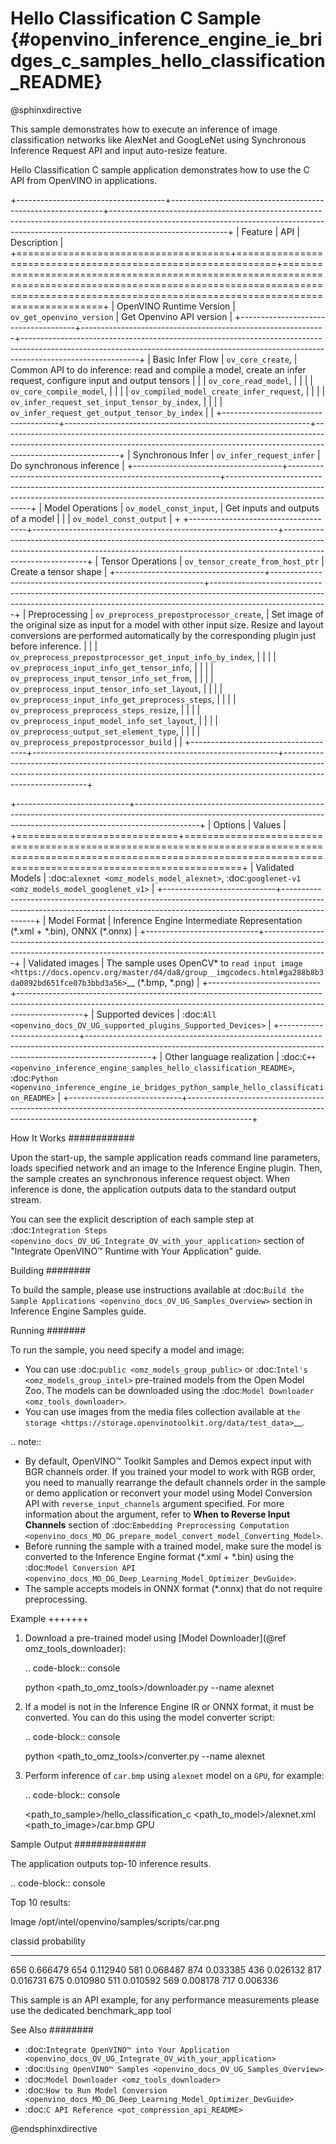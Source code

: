 # Hello Classification C Sample {#openvino_inference_engine_ie_bridges_c_samples_hello_classification_README}

@sphinxdirective

This sample demonstrates how to execute an inference of image classification networks like AlexNet and GoogLeNet using Synchronous Inference Request API and input auto-resize feature.

Hello Classification C sample application demonstrates how to use the C API from OpenVINO in applications.

+-------------------------------------+-------------------------------------------------------------+-----------------------------------------------------------------------------------------------------------------------------------------------------------------------------------------+
| Feature                             | API                                                         | Description                                                                                                                                                                             |
+=====================================+=============================================================+=========================================================================================================================================================================================+
| OpenVINO Runtime Version            | ``ov_get_openvino_version``                                 | Get Openvino API version                                                                                                                                                                |
+-------------------------------------+-------------------------------------------------------------+-----------------------------------------------------------------------------------------------------------------------------------------------------------------------------------------+
| Basic Infer Flow                    | ``ov_core_create``,                                         | Common API to do inference: read and compile a model, create an infer request, configure input and output tensors                                                                       |
|                                     | ``ov_core_read_model``,                                     |                                                                                                                                                                                         |
|                                     | ``ov_core_compile_model``,                                  |                                                                                                                                                                                         |
|                                     | ``ov_compiled_model_create_infer_request``,                 |                                                                                                                                                                                         |
|                                     | ``ov_infer_request_set_input_tensor_by_index``,             |                                                                                                                                                                                         |
|                                     | ``ov_infer_request_get_output_tensor_by_index``             |                                                                                                                                                                                         |
+-------------------------------------+-------------------------------------------------------------+-----------------------------------------------------------------------------------------------------------------------------------------------------------------------------------------+
| Synchronous Infer                   | ``ov_infer_request_infer``                                  | Do synchronous inference                                                                                                                                                                |
+-------------------------------------+-------------------------------------------------------------+-----------------------------------------------------------------------------------------------------------------------------------------------------------------------------------------+
| Model Operations                    | ``ov_model_const_input``,                                   | Get inputs and outputs of a model                                                                                                                                                       |
|                                     | ``ov_model_const_output``                                   |                                                                                                                                                                                         +
+-------------------------------------+-------------------------------------------------------------+-----------------------------------------------------------------------------------------------------------------------------------------------------------------------------------------+
| Tensor Operations                   | ``ov_tensor_create_from_host_ptr``                          | Create a tensor shape                                                                                                                                                                   |
+-------------------------------------+-------------------------------------------------------------+-----------------------------------------------------------------------------------------------------------------------------------------------------------------------------------------+
| Preprocessing                       | ``ov_preprocess_prepostprocessor_create``,                  | Set image of the original size as input for a model with other input size. Resize and layout conversions are performed automatically by the corresponding plugin just before inference. |
|                                     | ``ov_preprocess_prepostprocessor_get_input_info_by_index``, |                                                                                                                                                                                         |
|                                     | ``ov_preprocess_input_info_get_tensor_info``,               |                                                                                                                                                                                         |
|                                     | ``ov_preprocess_input_tensor_info_set_from``,               |                                                                                                                                                                                         |
|                                     | ``ov_preprocess_input_tensor_info_set_layout``,             |                                                                                                                                                                                         |
|                                     | ``ov_preprocess_input_info_get_preprocess_steps``,          |                                                                                                                                                                                         |
|                                     | ``ov_preprocess_preprocess_steps_resize``,                  |                                                                                                                                                                                         |
|                                     | ``ov_preprocess_input_model_info_set_layout``,              |                                                                                                                                                                                         |
|                                     | ``ov_preprocess_output_set_element_type``,                  |                                                                                                                                                                                         | 
|                                     | ``ov_preprocess_prepostprocessor_build``                    |                                                                                                                                                                                         |
+-------------------------------------+-------------------------------------------------------------+-----------------------------------------------------------------------------------------------------------------------------------------------------------------------------------------+

+----------------------------+----------------------------------------------------------------------------------------------------------------------------------------------------------------------------+
| Options                    | Values                                                                                                                                                                     |
+============================+============================================================================================================================================================================+
| Validated Models           | :doc:`alexnet <omz_models_model_alexnet>`, :doc:`googlenet-v1 <omz_models_model_googlenet_v1>`                                                                             |
+----------------------------+----------------------------------------------------------------------------------------------------------------------------------------------------------------------------+
| Model Format               | Inference Engine Intermediate Representation (\*.xml + \*.bin), ONNX (\*.onnx)                                                                                             |
+----------------------------+----------------------------------------------------------------------------------------------------------------------------------------------------------------------------+
| Validated images           | The sample uses OpenCV\* to `read input image <https://docs.opencv.org/master/d4/da8/group__imgcodecs.html#ga288b8b3da0892bd651fce07b3bbd3a56>`__ (\*.bmp, \*.png)         |
+----------------------------+----------------------------------------------------------------------------------------------------------------------------------------------------------------------------+
| Supported devices          | :doc:`All <openvino_docs_OV_UG_supported_plugins_Supported_Devices>`                                                                                                       |
+----------------------------+----------------------------------------------------------------------------------------------------------------------------------------------------------------------------+
| Other language realization | :doc:`C++ <openvino_inference_engine_samples_hello_classification_README>`, :doc:`Python <openvino_inference_engine_ie_bridges_python_sample_hello_classification_README>` |
+----------------------------+----------------------------------------------------------------------------------------------------------------------------------------------------------------------------+

How It Works
############

Upon the start-up, the sample application reads command line parameters, loads specified network and an image to the Inference Engine plugin.
Then, the sample creates an synchronous inference request object. When inference is done, the application outputs data to the standard output stream.

You can see the explicit description of
each sample step at :doc:`Integration Steps <openvino_docs_OV_UG_Integrate_OV_with_your_application>` section of "Integrate OpenVINO™ Runtime with Your Application" guide.

Building
########

To build the sample, please use instructions available at :doc:`Build the Sample Applications <openvino_docs_OV_UG_Samples_Overview>` section in Inference Engine Samples guide.

Running
#######

To run the sample, you need specify a model and image:

- You can use :doc:`public <omz_models_group_public>` or :doc:`Intel's <omz_models_group_intel>` pre-trained models from the Open Model Zoo. The models can be downloaded using the :doc:`Model Downloader <omz_tools_downloader>`.
- You can use images from the media files collection available at `the storage <https://storage.openvinotoolkit.org/data/test_data>`__.

.. note:: 
  
   - By default, OpenVINO™ Toolkit Samples and Demos expect input with BGR channels order. If you trained your model to work with RGB order, you need to manually rearrange the default channels order in the sample or demo application or reconvert your model using Model Conversion API with `reverse_input_channels` argument specified. For more information about the argument, refer to **When to Reverse Input Channels** section of :doc:`Embedding Preprocessing Computation <openvino_docs_MO_DG_prepare_model_convert_model_Converting_Model>`.
   - Before running the sample with a trained model, make sure the model is converted to the Inference Engine format (\*.xml + \*.bin) using the :doc:`Model Conversion API <openvino_docs_MO_DG_Deep_Learning_Model_Optimizer_DevGuide>`.
   - The sample accepts models in ONNX format (\*.onnx) that do not require preprocessing.

Example
+++++++

1. Download a pre-trained model using [Model Downloader](@ref omz_tools_downloader):
   
   .. code-block:: console
      
      python <path_to_omz_tools>/downloader.py --name alexnet

2. If a model is not in the Inference Engine IR or ONNX format, it must be converted. You can do this using the model converter script:
   
   .. code-block:: console
      
      python <path_to_omz_tools>/converter.py --name alexnet

3. Perform inference of ``car.bmp`` using ``alexnet`` model on a ``GPU``, for example:
   
   .. code-block:: console
      
      <path_to_sample>/hello_classification_c <path_to_model>/alexnet.xml <path_to_image>/car.bmp GPU

Sample Output
#############

The application outputs top-10 inference results.

.. code-block:: console
   
   Top 10 results:
   
   Image /opt/intel/openvino/samples/scripts/car.png
   
   classid probability
   ------- -----------
   656       0.666479
   654       0.112940
   581       0.068487
   874       0.033385
   436       0.026132
   817       0.016731
   675       0.010980
   511       0.010592
   569       0.008178
   717       0.006336
   
   This sample is an API example, for any performance measurements please use the dedicated benchmark_app tool

See Also
########

- :doc:`Integrate OpenVINO™ into Your Application <openvino_docs_OV_UG_Integrate_OV_with_your_application>`
- :doc:`Using OpenVINO™ Samples <openvino_docs_OV_UG_Samples_Overview>`
- :doc:`Model Downloader <omz_tools_downloader>`
- :doc:`How to Run Model Conversion <openvino_docs_MO_DG_Deep_Learning_Model_Optimizer_DevGuide>`
- :doc:`C API Reference <pot_compression_api_README>`

@endsphinxdirective

